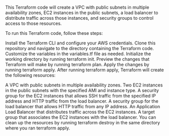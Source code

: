 This Terraform code will create a VPC with public subnets in multiple availability zones, EC2 instances in the public subnets, a load balancer to distribute traffic across those instances, and security groups to control access to those resources.

To run this Terraform code, follow these steps:

Install the Terraform CLI and configure your AWS credentials.
Clone this repository and navigate to the directory containing the Terraform code.
Customize the variables in the variables.tf file as needed.
Initialize the working directory by running terraform init.
Preview the changes that Terraform will make by running terraform plan.
Apply the changes by running terraform apply.
After running terraform apply, Terraform will create the following resources:

A VPC with public subnets in multiple availability zones.
Two EC2 instances in the public subnets with the specified AMI and instance type.
A security group for the EC2 instances that allows SSH traffic from the specified IP address and HTTP traffic from the load balancer.
A security group for the load balancer that allows HTTP traffic from any IP address.
An Application Load Balancer that distributes traffic across the EC2 instances.
A target group that associates the EC2 instances with the load balancer.
You can clean up the resources by running terraform destroy in the same directory where you ran terraform apply.
